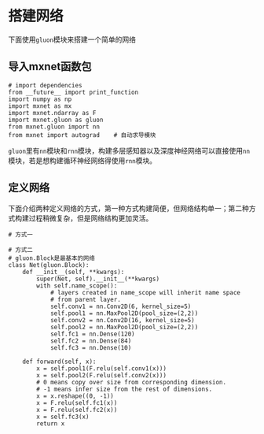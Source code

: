 # 搭建网络
下面使用`gluon`模块来搭建一个简单的网络
## 导入mxnet函数包
```
# import dependencies
from __future__ import print_function
import numpy as np
import mxnet as mx
import mxnet.ndarray as F
import mxnet.gluon as gluon
from mxnet.gluon import nn
from mxnet import autograd    # 自动求导模块
```
`gluon`里有`nn`模块和`rnn`模块，构建多层感知器以及深度神经网络可以直接使用`nn`模块，若是想构建循环神经网络得使用`rnn`模块。
## 定义网络
下面介绍两种定义网络的方式，第一种方式构建简便，但网络结构单一；第二种方式构建过程稍微复杂，但是网络结构更加灵活。
```
# 方式一

```

```
# 方式二
# gluon.Block是最基本的网络
class Net(gluon.Block):
    def __init__(self, **kwargs):
        super(Net, self).__init__(**kwargs)
        with self.name_scope():
            # layers created in name_scope will inherit name space
            # from parent layer.
            self.conv1 = nn.Conv2D(6, kernel_size=5)
            self.pool1 = nn.MaxPool2D(pool_size=(2,2))
            self.conv2 = nn.Conv2D(16, kernel_size=5)
            self.pool2 = nn.MaxPool2D(pool_size=(2,2))
            self.fc1 = nn.Dense(120)
            self.fc2 = nn.Dense(84)
            self.fc3 = nn.Dense(10)

    def forward(self, x):
        x = self.pool1(F.relu(self.conv1(x)))
        x = self.pool2(F.relu(self.conv2(x)))
        # 0 means copy over size from corresponding dimension.
        # -1 means infer size from the rest of dimensions.
        x = x.reshape((0, -1))
        x = F.relu(self.fc1(x))
        x = F.relu(self.fc2(x))
        x = self.fc3(x)
        return x
```
